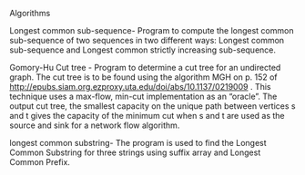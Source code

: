 Algorithms

Longest common sub-sequence- Program to compute the longest common sub-sequence of two sequences in two different ways: Longest common sub-sequence and Longest common strictly increasing sub-sequence.

Gomory-Hu Cut tree - Program to determine a cut tree for an undirected graph. The cut tree is to be found using the algorithm MGH on p. 152 of http://epubs.siam.org.ezproxy.uta.edu/doi/abs/10.1137/0219009 . This technique uses a max-flow, min-cut implementation as an “oracle”. The output cut tree, the smallest capacity on the unique path between vertices s and t gives the capacity of the minimum cut when s and t are used as the source and sink for a network flow algorithm.

longest common substring- The program is used to find the Longest Common Substring for three strings using suffix array and Longest Common Prefix.
